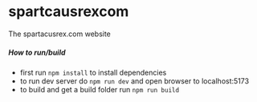 # spartcausrexcom
The spartacusrex.com website


##### How to run/build
- first run `npm install` to install dependencies
- to run dev server do `npm run dev` and open browser to localhost:5173
- to build and get a build folder run `npm run build`